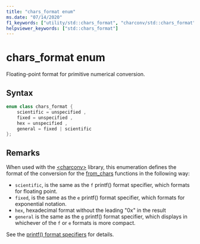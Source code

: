 ```yaml
---
title: "chars_format enum"
ms.date: "07/14/2020"
f1_keywords: ["utility/std::chars_format", "charconv/std::chars_format"]
helpviewer_keywords: ["std::chars_format"]
---
```

# chars_format enum

Floating-point format for primitive numerical conversion.

## Syntax

```cpp
enum class chars_format {
    scientific = unspecified ,
    fixed = unspecified ,
    hex = unspecified ,
    general = fixed | scientific
};
```
## Remarks

When used with the [\<charconv>](charconv.md) library, this enumeration defines the format of the conversion for the [from_chars](charconv-functions.md#from_chars) functions in the following way:

- `scientific`, is the same as the `f` printf() format specifier, which formats for floating point.
- `fixed`, is the same as the `e` printf() format specifier, which formats for exponential notation.
- `hex`, hexadecimal format without the leading "0x" in the result
- `general` is the same as the `g` printf() format specifier, which displays in whichever of  the `f` or `e` formats is more compact.

See the [printf() format specifiers](..\c-runtime-library\format-specification-syntax-printf-and-wprintf-functions.md) for details.
